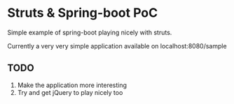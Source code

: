# Struts & Spring-boot PoC
Simple example of spring-boot playing nicely with struts.

Currently a very very simple application available on localhost:8080/sample

## TODO
1. Make the application more interesting
2. Try and get jQuery to play nicely too